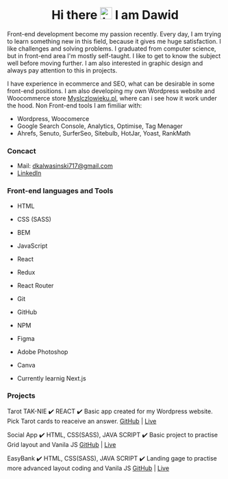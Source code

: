 <h1 align="center">Hi there <img src="https://user-images.githubusercontent.com/1303154/88677602-1635ba80-d120-11ea-84d8-d263ba5fc3c0.gif" width="28px" height="28px" alt="hi"> I am Dawid</h1>

Front-end development become my passion recently. Every day, I am trying to learn something new in this field, because it gives me huge satisfaction. I like challenges and solving problems. I graduated from computer science, but in front-end area I'm mostly self-taught. I like to get to know the subject well before moving further. I am also interested in graphic design and always pay attention to this in projects.

I have experience in ecommerce and SEO, what can be desirable in some front-end positions. I am also developing my own Wordpress website and Woocommerce store [Myslczlowieku.pl](https://www.myslczlowieku.pl/), where can i see how it work under the hood. Non Front-end tools I am fimiliar with:

- Wordpress, Woocomerce
- Google Search Console, Analytics, Optimise, Tag Menager
- Ahrefs, Senuto, SurferSeo, Sitebulb, HotJar, Yoast, RankMath

### Concact

- Mail: [dkalwasinski717@gmail.com](mailto:dkalwasinski717@gmail.com)
- [LinkedIn](https://www.linkedin.com/in/dkalwasinski/)

### Front-end languages and Tools

- HTML
- CSS (SASS)
- BEM
- JavaScript
- React
- Redux
- React Router
- Git
- GitHub
- NPM
- Figma
- Adobe Photoshop
- Canva

- Currently learnig Next.js

### Projects

Tarot TAK-NIE ✔️ REACT ✔️ Basic app created for my Wordpress website. Pick Tarot cards to reaceive an answer.
[GitHub](https://github.com/kalwi7/tarot-app) | [Live](https://www.myslczlowieku.pl/tarot-tak-nie/)

Social App ✔️ HTML, CSS(SASS), JAVA SCRIPT ✔️ Basic project to practise Grid layout and Vanila JS
[GitHub](https://github.com/kalwi7/weekle_web_dev_4) | [Live](https://weekly4.netlify.app/)

EasyBank ✔️ HTML, CSS(SASS), JAVA SCRIPT ✔️ Landing gage to practise more advanced layout coding and Vanila JS
[GitHub](https://github.com/kalwi7/easybank-landing-page) | [Live](https://bankist-kalwi7.netlify.app/)



<!--
**kalwi7/kalwi7** is a ✨ _special_ ✨ repository because its `README.md` (this file) appears on your GitHub profile.

Here are some ideas to get you started:

- 🔭 I’m currently working on ...
- 🌱 I’m currently learning ...
- 👯 I’m looking to collaborate on ...
- 🤔 I’m looking for help with ...
- 💬 Ask me about ...
- 📫 How to reach me: ...
- 😄 Pronouns: ...
- ⚡ Fun fact: ...
-->

